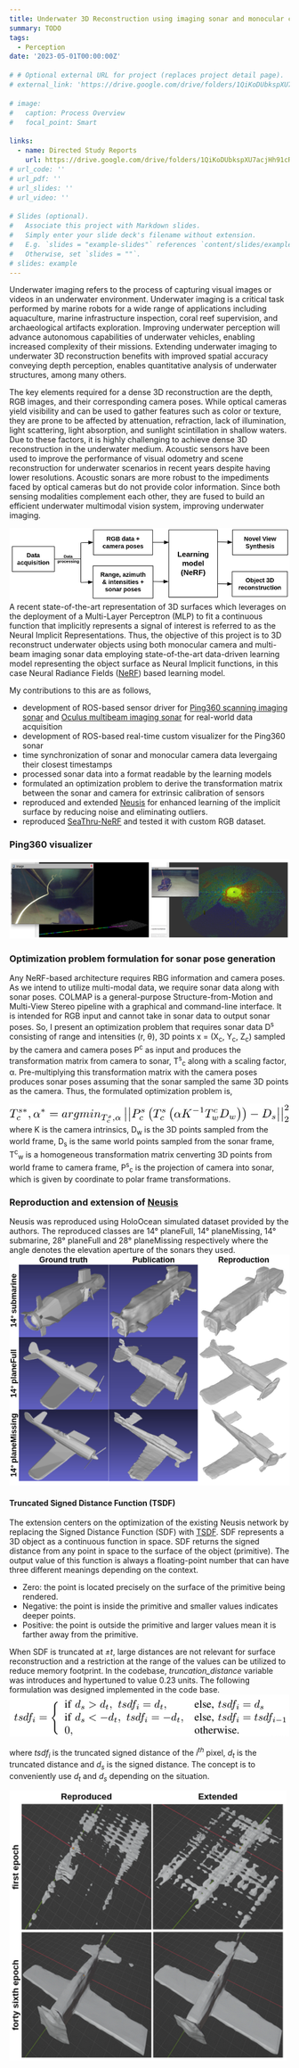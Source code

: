 ```yaml
---
title: Underwater 3D Reconstruction using imaging sonar and monocular camera
summary: TODO
tags:
  - Perception
date: '2023-05-01T00:00:00Z'

# # Optional external URL for project (replaces project detail page).
# external_link: 'https://drive.google.com/drive/folders/1QiKoDUbkspXU7acjHh91cRRhuZhNsnxe'

# image:
#   caption: Process Overview
#   focal_point: Smart

links:
  - name: Directed Study Reports
    url: https://drive.google.com/drive/folders/1QiKoDUbkspXU7acjHh91cRRhuZhNsnxe
# url_code: ''
# url_pdf: ''
# url_slides: ''
# url_video: ''

# Slides (optional).
#   Associate this project with Markdown slides.
#   Simply enter your slide deck's filename without extension.
#   E.g. `slides = "example-slides"` references `content/slides/example-slides.md`.
#   Otherwise, set `slides = ""`.
# slides: example
---
```


Underwater imaging refers to the process of capturing visual images or videos in an underwater environment. Underwater imaging is a critical task performed by marine robots for a wide range of applications including aquaculture, marine infrastructure inspection, coral reef supervision, and archaeological artifacts exploration. Improving underwater perception will advance autonomous capabilities of underwater vehicles, enabling increased complexity of their missions. Extending underwater imaging to underwater 3D reconstruction benefits with improved spatial accuracy conveying depth perception, enables quantitative analysis of underwater structures, among many others.

The key elements required for a dense 3D reconstruction are the depth, RGB images, and their corresponding camera poses. While optical cameras yield visibility and can be used to gather features such as color or texture, they are prone to be affected by attenuation, refraction, lack of illumination, light scattering, light absorption, and sunlight scintillation in shallow waters. Due to these factors, it is highly challenging to achieve dense 3D reconstruction in the underwater medium. Acoustic sensors have been used to improve the performance of visual odometry and scene reconstruction for underwater scenarios in recent years despite having lower resolutions. Acoustic sonars are more robust to the impediments faced by optical cameras but do not provide color information. Since both sensing modalities complement each other, they are fused to build an efficient underwater multimodal vision system, improving underwater imaging.

![screen render text](highlevelpo.png "High level process overview of underwater 3D reconstruction")
A recent state-of-the-art representation of 3D surfaces which leverages on the deployment of a Multi-Layer Perceptron (MLP) to fit a continuous function that implicitly represents a signal of interest is referred to as the Neural Implicit Representations. Thus, the objective of this project is to 3D reconstruct underwater objects using both monocular camera and multi-beam imaging sonar data employing state-of-the-art data-driven learning model representing the object surface as Neural Implicit functions, in this case Neural Radiance Fields ([NeRF](https://arxiv.org/abs/2003.08934)) based learning model.

My contributions to this are as follows,
- development of ROS-based sensor driver for [Ping360 scanning imaging sonar](https://bluerobotics.com/store/sonars/imaging-sonars/ping360-sonar-r1-rp/) and [Oculus multibeam imaging sonar](https://www.blueprintsubsea.com/downloads/oculus/UM-148-P01222-05.pdf) for real-world data acquisition
- development of ROS-based real-time custom visualizer for the Ping360 sonar
- time synchronization of sonar and monocular camera data levergaing their closest timestamps
- processed sonar data into a format readable by the learning models
- formulated an optimization problem to derive the transformation matrix between the sonar and camera for extrinsic calibration of sensors
- reproduced and extended [Neusis](https://rpl.ri.cmu.edu/neusis/) for enhanced learning of the implicit surface by reducing noise and eliminating outliers.
- reproduced [SeaThru-NeRF](https://sea-thru-nerf.github.io/) and tested it with custom RGB dataset.

### Ping360 visualizer
![screen render text](viz.png "Sonar data visualized as LaserScan and MarkerArray in real-time")

### Optimization problem formulation for sonar pose generation
Any NeRF-based architecture requires RBG information and camera poses. As we intend to utilize multi-modal data, we require sonar data along with sonar poses. COLMAP is a general-purpose Structure-from-Motion and Multi-View Stereo pipeline with a graphical and command-line interface. It is intended for RGB input and cannot take in sonar data to output sonar poses. So, I present an optimization problem that requires sonar data D<sup>s</sup> consisting of range and intensities (r, &theta;), 3D points x = (X<sub>c</sub>, Y<sub>c</sub>, Z<sub>c</sub>) sampled by the camera and camera poses P<sup>c</sup> as input and produces the transformation matrix from camera to sonar, T<sup>s</sup><sub>c</sub> along with a scaling factor, &alpha;. Pre-multiplying this transformation matrix with the camera poses produces sonar poses assuming that the sonar sampled the same 3D points as the camera. Thus, the formulated optimization problem is,

![screen render text](eqn.png)
where K is the camera intrinsics, D<sub>w</sub> is the 3D points sampled from the world frame, D<sub>s</sub> is the same world points sampled from the sonar frame, T<sup>c</sup><sub>w</sub> is a homogeneous transformation matrix cenverting 3D points from world frame to camera frame, P<sup>s</sup><sub>c</sub> is the projection of camera into sonar, which is given by coordinate to polar frame transformations.

### Reproduction and extension of [Neusis](https://rpl.ri.cmu.edu/neusis/)
Neusis was reproduced using HoloOcean simulated dataset provided by the authors. The reproduced classes are 14° planeFull, 14° planeMissing, 14° submarine, 28° planeFull and 28° planeMissing respectively where the angle denotes the elevation aperture of the sonars they used.
![screen render text](neusis_rep.png "Comparison between the simulated groundtruth data, published results and the reproduced results of three different classes")

#### Truncated Signed Distance Function (TSDF)
The extension centers on the optimization of the existing Neusis network by replacing the Signed Distance Function (SDF) with [TSDF](https://link.springer.com/content/pdf/10.1007/978-3-319-11755-3_40.pdf). SDF represents a 3D object as a continuous function in space. SDF returns the signed distance from any point in space to the surface of the object (primitive). The output value of this function is always a floating-point number that can have three different meanings depending on the context.
- Zero: the point is located precisely on the surface of the primitive being rendered.
- Negative: the point is inside the primitive and smaller values indicates deeper points.
- Positive: the point is outside the primitive and larger values mean it is farther away from the primitive.

When SDF is truncated at _±t_, large distances are not relevant for surface reconstruction and a restriction at the range of the values can be utilized to reduce memory footprint. In the codebase, _truncation_distance_ variable was introduces and hypertuned to value 0.23 units. The following formulation was designed implemented in the code base.
![screen render text](tsdf.png "Designed formula leveraging TSDF")

where _tsdf<sub>i</sub>_  is the truncated signed distance of the _i<sup>th</sup>_ pixel, _d<sub>t</sub>_ is the truncated distance and _d<sub>s</sub>_ is the signed distance. The concept is to conveniently use _d<sub>t</sub>_ and _d<sub>s</sub>_ depending on the situation.

![screen render text](neusis.png "Extension of the 14° planeFull class. TSDF has overcome noise near the rear end of the plane at earlier epochs")

